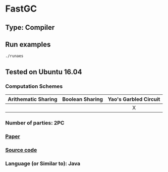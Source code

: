 # FastGC

## Type: Compiler

## Run examples

```sh
./runaes
```

## Tested on Ubuntu 16.04

### Computation Schemes

| Arithematic Sharing | Boolean Sharing |  Yao's Garbled Circuit |
| :-----------------: | :-------------: | :--------------------: |
|                     |                 |           X            |

### Number of parties: 2PC

### [Paper](https://www.cs.umd.edu/~jkatz/papers/usenix2011.pdf)

### [Source code](https://github.com/yhuang912/FastGC/)

### Language (or Similar to): Java
